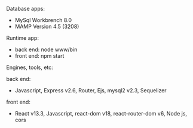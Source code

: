 Database apps:

* MySql Workbrench 8.0
* MAMP Version 4.5 (3208)

Runtime app:

* back end: node www/bin
* front end: npm start

Engines, tools, etc:

back end: 

* Javascript, Express v2.6, Router, Ejs, mysql2 v2.3, Sequelizer

front end:

* React v13.3, Javascript, react-dom v18, react-router-dom v6, Node js, cors
